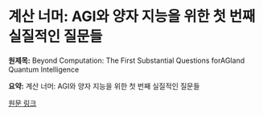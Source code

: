 # 계산 너머: AGI와 양자 지능을 위한 첫 번째 실질적인 질문들

**원제목:** Beyond Computation: The First Substantial Questions forAGIand Quantum Intelligence

**요약:** 계산 너머: AGI와 양자 지능을 위한 첫 번째 실질적인 질문들

[원문 링크](https://scholar.google.com/scholar_url?url=https://www.researchgate.net/profile/Douglas-Youvan/publication/393472287_Beyond_Computation_The_First_Substantial_Questions_for_AGI_and_Quantum_Intelligence/links/686c5fd792697d42903dadfd/Beyond-Computation-The-First-Substantial-Questions-for-AGI-and-Quantum-Intelligence.pdf&hl=ko&sa=X&d=4241637731767506229&ei=Ds1xaMOMA5OIieoPnvbEqAc&scisig=AAZF9b9OgFoivVXDYY09S84DptoZ&oi=scholaralrt&hist=BNQUaiIAAAAJ:17158378280919032469:AAZF9b9t4Icu6fuM2tSVCh97wJn6&html=&pos=3&folt=kw-top)
